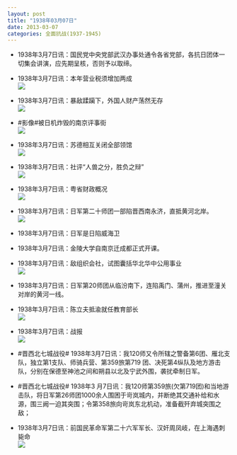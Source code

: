 ```yaml
---
layout: post
title: "1938年03月07日"
date: 2013-03-07
categories: 全面抗战(1937-1945)
---
```


<meta name="referrer" content="no-referrer" />

- 1938年3月7日讯：国民党中央党部武汉办事处通令各省党部，各抗日团体一切集会讲演，应先期呈核，否则予以取缔。 

- 1938年3月7日讯：本年营业税须增加两成 <br/><img src="https://ww1.sinaimg.cn/large/aca367d8jw1e2hm03ox6lj.jpg" />

- 1938年3月7日讯：暴敌蹂躏下，外国人财产荡然无存 <br/><img src="https://ww2.sinaimg.cn/large/aca367d8jw1e2hk9u72qnj.jpg" />

- #影像#被日机炸毁的南京评事街 <br/><img src="https://ww3.sinaimg.cn/large/aca367d8jw1e2hiuopn2bj.jpg" />

- 1938年3月7日讯：苏德相互关闭全部领馆 <br/><img src="https://ww3.sinaimg.cn/large/aca367d8jw1e2hijd7ssjj.jpg" />

- 1938年3月7日讯：社评“人兽之分，胜负之辩” <br/><img src="https://ww1.sinaimg.cn/large/aca367d8jw1e2hgsuvdmhj.jpg" />

- 1938年3月7日讯：粤省财政概况 <br/><img src="https://ww1.sinaimg.cn/large/aca367d8jw1e2hf2detkjj.jpg" />

- 1938年3月7日讯：日军第二十师团一部陷晋西南永济，直抵黄河北岸。 <br/><img src="https://ww2.sinaimg.cn/large/aca367d8jw1e2h9v5u6kxj.jpg" />

- 1938年3月7日讯：日军是日陷威海卫 

- 1938年3月7日讯：金陵大学自南京迁成都正式开课。 

- 1938年3月7日讯：敌组织会社，试图囊括华北华中公用事业 <br/><img src="https://ww4.sinaimg.cn/large/aca367d8jw1e2h4nwdrvvj.jpg" />

- 1938年3月7日讯：日军第20师团从临汾南下，连陷禹门、蒲州，推进至潼关对岸的黄河一线。 

- 1938年3月7日讯：陈立夫抵渝就任教育部长 <br/><img src="https://ww2.sinaimg.cn/large/aca367d8jw1e2gzgta0wkj.jpg" />

- 1938年3月7日讯：战报 <br/><img src="https://ww3.sinaimg.cn/large/aca367d8jw1e2gxq99f0jj.jpg" />

- #晋西北七城战役# 1938年3月7日讯：我120师又令所辖之警备第6团、雁北支队，独立第1支队、师骑兵营、第359旅第719 团、决死第4纵队及地方游击队，分别在保德至神池之间和朔县以北及宁武外围，袭扰牵制日军。 

- #晋西北七城战役# 1938年3 月7日讯：我120师第359旅(欠第719团)和当地游击队，将日军第26师团1000余人围困于岢岚城内，并断绝其交通补给和水源，围三阙一迫其突围；令第358旅向岢岚东北机动，准备截歼弃城突围之敌； 

- 1938年3月7日讯：前国民革命军第二十六军军长、汉奸周凤岐，在上海遇刺毙命 <br/><img src="https://ww3.sinaimg.cn/large/aca367d8jw1e2gu99ey5xj.jpg" />

